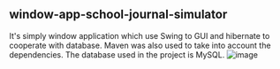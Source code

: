 ## window-app-school-journal-simulator

It's simply window application which use Swing to GUI and hibernate to cooperate with database.
Maven was also used to take into account the dependencies.
The database used in the project is MySQL.
![image](https://user-images.githubusercontent.com/77283701/211119544-0b8e613a-e2a6-4566-ae0e-59b9e0604b0c.png)
